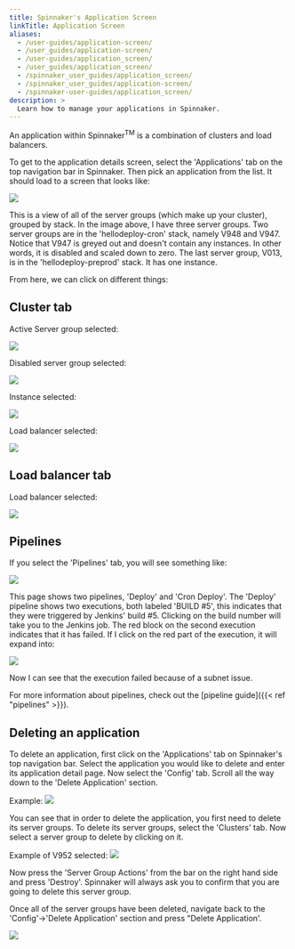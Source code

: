 ```yaml
---
title: Spinnaker's Application Screen
linkTitle: Application Screen
aliases:
  - /user-guides/application-screen/
  - /user_guides/application-screen/
  - /user-guides/application_screen/
  - /user_guides/application_screen/
  - /spinnaker_user_guides/application_screen/
  - /spinnaker_user_guides/application-screen/
  - /spinnaker-user-guides/application_screen/
description: >
  Learn how to manage your applications in Spinnaker.
---
```


An application within Spinnaker<sup>TM</sup> is a combination of clusters and load balancers.

To get to the application details screen, select the 'Applications' tab on the top navigation bar in Spinnaker. Then pick an application from the list. It should load to a screen that looks like:

![](/images/Image-2017-04-03-at-12.49.10-PM.png)

This is a view of all of the server groups (which make up your cluster), grouped by stack. In the image above, I have three server groups. Two server groups are in the 'hellodeploy-cron' stack, namely V948 and V947. Notice that V947 is greyed out and doesn't contain any instances. In other words, it is disabled and scaled down to zero. The last server group, V013, is in the 'hellodeploy-preprod' stack. It has one instance.

From here, we can click on different things:

## Cluster tab
Active Server group selected:

![](/images/Image-2017-03-30-at-5.48.23-PM.png)


Disabled server group selected:

![](/images/Image-2017-03-30-at-5.50.26-PM.png)


Instance selected:

![](/images/Image-2017-03-30-at-5.49.21-PM.png)


Load balancer selected:

![](/images/Image-2017-03-30-at-5.49.37-PM.png)


## Load balancer tab

Load balancer selected:

![](/images/Image-2017-03-30-at-5.51.44-PM.png)

## Pipelines

If you select the 'Pipelines' tab, you will see something like:

![](/images/Image-2017-04-03-at-12.57.39-PM.png)

This page shows two pipelines, 'Deploy' and 'Cron Deploy'. The 'Deploy' pipeline shows two executions, both labeled 'BUILD #5', this indicates that they were triggered by Jenkins' build #5. Clicking on the build number will take you to the Jenkins job. The red block on the second execution indicates that it has failed. If I click on the red part of the execution, it will expand into:

![](/images/Image-2017-04-03-at-1.05.01-PM.png)

Now I can see that the execution failed because of a subnet issue.


For more information about pipelines, check out the [pipeline guide]({{< ref "pipelines" >}}).


## Deleting an application

To delete an application, first click on the 'Applications' tab on Spinnaker's top navigation bar. Select the application you would like to delete and enter its application detail page. Now select the 'Config' tab. Scroll all the way down to the 'Delete Application' section.

Example:
![](/images/Image-2017-04-03-at-1.09.20-PM.png)

You can see that in order to delete the application, you first need to delete its server groups. To delete its server groups, select the 'Clusters' tab. Now select a server group to delete by clicking on it.

Example of V952 selected:
![](/images/Image-2017-04-03-at-1.10.34-PM.png)

Now press the 'Server Group Actions' from the bar on the right hand side and press 'Destroy'. Spinnaker will always ask you to confirm that you are going to delete this server group.

Once all of the server groups have been deleted, navigate back to the 'Config'->'Delete Application' section and press "Delete Application'.

![](/images/Image-2017-04-03-at-1.15.56-PM.png)
